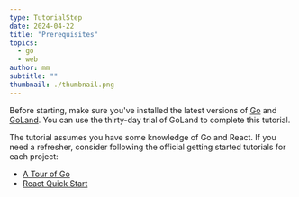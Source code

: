 ```yaml
---
type: TutorialStep
date: 2024-04-22
title: "Prerequisites"
topics:
  - go
  - web
author: mm
subtitle: ""
thumbnail: ./thumbnail.png
---
```


Before starting, make sure you've installed the latest versions of [Go](https://go.dev/dl/) and [GoLand](https://www.jetbrains.com/go/download/). You can use the thirty-day trial of GoLand to complete this tutorial.

The tutorial assumes you have some knowledge of Go and React. If you need a refresher, consider following the official getting started tutorials for each project:

- [A Tour of Go](https://go.dev/tour/welcome/1)
- [React Quick Start](https://react.dev/learn)
